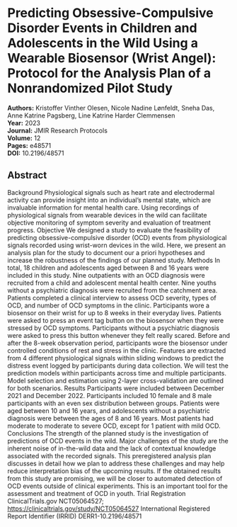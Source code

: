 # Predicting Obsessive-Compulsive Disorder Events in Children and Adolescents in the Wild Using a Wearable Biosensor (Wrist Angel): Protocol for the Analysis Plan of a Nonrandomized Pilot Study

**Authors:** Kristoffer Vinther Olesen, Nicole Nadine Lønfeldt, Sneha Das, Anne Katrine Pagsberg, Line Katrine Harder Clemmensen  
**Year:** 2023  
**Journal:** JMIR Research Protocols  
**Volume:** 12  
**Pages:** e48571  
**DOI:** 10.2196/48571  

## Abstract
Background            Physiological signals such as heart rate and electrodermal activity can provide insight into an individual’s mental state, which are invaluable information for mental health care. Using recordings of physiological signals from wearable devices in the wild can facilitate objective monitoring of symptom severity and evaluation of treatment progress.                                Objective            We designed a study to evaluate the feasibility of predicting obsessive-compulsive disorder (OCD) events from physiological signals recorded using wrist-worn devices in the wild. Here, we present an analysis plan for the study to document our a priori hypotheses and increase the robustness of the findings of our planned study.                                Methods            In total, 18 children and adolescents aged between 8 and 16 years were included in this study. Nine outpatients with an OCD diagnosis were recruited from a child and adolescent mental health center. Nine youths without a psychiatric diagnosis were recruited from the catchment area. Patients completed a clinical interview to assess OCD severity, types of OCD, and number of OCD symptoms in the clinic. Participants wore a biosensor on their wrist for up to 8 weeks in their everyday lives. Patients were asked to press an event tag button on the biosensor when they were stressed by OCD symptoms. Participants without a psychiatric diagnosis were asked to press this button whenever they felt really scared. Before and after the 8-week observation period, participants wore the biosensor under controlled conditions of rest and stress in the clinic. Features are extracted from 4 different physiological signals within sliding windows to predict the distress event logged by participants during data collection. We will test the prediction models within participants across time and multiple participants. Model selection and estimation using 2-layer cross-validation are outlined for both scenarios.                                Results            Participants were included between December 2021 and December 2022. Participants included 10 female and 8 male participants with an even sex distribution between groups. Patients were aged between 10 and 16 years, and adolescents without a psychiatric diagnosis were between the ages of 8 and 16 years. Most patients had moderate to moderate to severe OCD, except for 1 patient with mild OCD.                                Conclusions            The strength of the planned study is the investigation of predictions of OCD events in the wild. Major challenges of the study are the inherent noise of in-the-wild data and the lack of contextual knowledge associated with the recorded signals. This preregistered analysis plan discusses in detail how we plan to address these challenges and may help reduce interpretation bias of the upcoming results. If the obtained results from this study are promising, we will be closer to automated detection of OCD events outside of clinical experiments. This is an important tool for the assessment and treatment of OCD in youth.                                Trial Registration            ClinicalTrials.gov NCT05064527; https://clinicaltrials.gov/study/NCT05064527                                International Registered Report Identifier (IRRID)            DERR1-10.2196/48571

